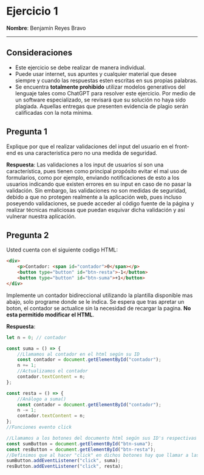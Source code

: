# Ejercicio 1

**Nombre**: Benjamín Reyes Bravo

---
## Consideraciones
- Este ejercicio se debe realizar de manera individual.
- Puede usar internet, sus apuntes y cualquier material que desee siempre y cuando las respuestas esten escritas en sus propias palabras.
- Se encuentra **totalmente prohibido** utilizar modelos generativos del lenguaje tales como ChatGPT para resolver este ejercicio. Por medio de un software especializado, se revisará que su solución no haya sido plagiada. Aquellas entregas que presenten evidencia de plagio serán calificadas con la nota mínima.


## Pregunta 1
Explique por que el realizar validaciones del input del usuario en el front-end es una caracteristica pero no una medida de seguridad. 

**Respuesta**: Las validaciones a los input de usuarios sí son una característica, pues tienen como principal propósito evitar el mal uso de formularios, como por ejemplo, enviando notificaciones de esto a los usuarios indicando que existen errores en su input en caso de no pasar la validación. Sin embargo, las validaciones no son medidas de seguridad, debido a que no protegen realmente a la aplicación web, pues incluso poseyendo validaciones, se puede acceder al código fuente de la página y realizar técnicas maliciosas que puedan esquivar dicha validación y así vulnerar nuestra aplicación.

## Pregunta 2
Usted cuenta con el siguiente codigo HTML:
```html
<div>
    <p>Contador: <span id="contador">0</span></p>
    <button type="button" id="btn-resta">-1</button>
    <button type="button" id="btn-suma">+1</button>
</div>
```
Implemente un contador bidireccional utilizando la plantilla disponible mas abajo, solo programe donde se le indica. Se espera que tras apretar un boton, el contador se actualice sin la necesidad de recargar la pagina. **No esta permitido modificar el HTML**.

**Respuesta**:
```js
let n = 0; // contador

const suma = () => {
    //Llamamos al contador en el html según su ID
    const contador = document.getElementById("contador");
    n += 1;
    //Actualizamos el contador
    contador.textContent = n;
};

const resta = () => {
    //Análogo a suma()
    const contador = document.getElementById("contador");
    n -= 1;
    contador.textContent = n;
};
//Funciones evento click

//Llamamos a los botones del documento html según sus ID's respectivas
const sumButton = document.getElementById("btn-suma");
const resButton = document.getElementById("btn-resta");
//Definimos que al hacer "click" en dichos botones hay que llamar a las funciones ya definidas para cada caso.
sumButton.addEventListener("click", suma);
resButton.addEventListener("click", resta);


```
